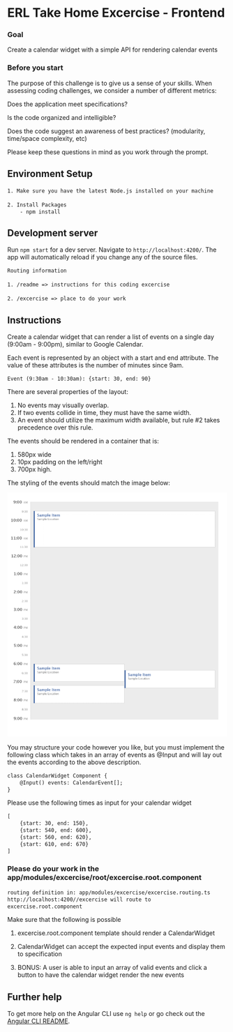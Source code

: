 # ERL Take Home Excercise - Frontend

### Goal

Create a  calendar widget with a simple API for rendering calendar events

### Before you start

The purpose of this challenge is to give us a sense of your skills. When assessing coding challenges, we consider a number of different metrics:

Does the application meet specifications? 	

Is the code organized and intelligible?	

Does the code suggest an awareness of best practices? (modularity, time/space complexity, etc)		

Please keep these questions in mind as you work through the prompt.

## **Environment Setup**


    1. Make sure you have the latest Node.js installed on your machine
 
    2. Install Packages
        - npm install

## **Development server**

Run `npm start` for a dev server. Navigate to `http://localhost:4200/`. The app will automatically reload if you change any of the source files.
	
	Routing information

    1. /readme => instructions for this coding excercise
 
    2. /excercise => place to do your work

## Instructions

Create a calendar widget that can render a list of events on a single day (9:00am - 9:00pm), similar to Google Calendar. 

Each event is represented by an object with a start and end attribute. The value of these attributes is the number of minutes since 9am.
	
	Event (9:30am - 10:30am): {start: 30, end: 90}

There are several properties of the layout:

1. No events may visually overlap.
2. If two events collide in time, they must have the same width.
3. An event should utilize the maximum width available, but rule #2 takes precedence over this rule.

The events should be rendered in a container that is:

1. 580px wide
2. 10px padding on the left/right
3. 700px high.

The styling of the events should match the image below:

![Alt text](/src/assets/calendar.png?raw=true "Design")

You may structure your code however you like, but you must implement the following class which takes in an array of events as @Input and will lay out the events according to the above description.

	class CalendarWidget Component {
		@Input() events: CalendarEvent[];
	}

Please use the following times as input for your calendar widget

	[
    	{start: 30, end: 150}, 
    	{start: 540, end: 600}, 
    	{start: 560, end: 620}, 
    	{start: 610, end: 670} 
	]

### Please do your work in the app/modules/excercise/root/excercise.root.component
	
	routing definition in: app/modules/excercise/excercise.routing.ts
	http://localhost:4200//excercise will route to excercise.root.component

Make sure that the following is possible

1. excercise.root.component template should render a CalendarWidget

2. CalendarWidget can accept the expected input events and display them to specification

3. BONUS: A user is able to input an array of valid events and click a button to have the calendar widget render the new events

## Further help

To get more help on the Angular CLI use `ng help` or go check out the [Angular CLI README](https://github.com/angular/angular-cli/blob/master/README.md).
